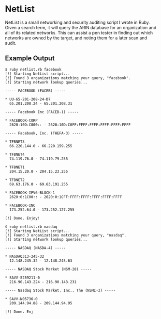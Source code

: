 # NetList

NetList is a small networking and security auditing script I wrote in Ruby. Given a search term, it will query
the ARIN database for an organization and all of its related networks. This can assist a pen tester in finding out
which networks are owned by the target, and noting them for a later scan and audit.

## Example Output

    $ ruby netlist.rb facebook
    [!] Starting NetList script...
    [!] Found 3 organizations matching your query, "facebook".
    [!] Starting network lookup queries...

    ----- FACEBOOK (FACEB) -----

    * UU-65-201-208-24-D7
      65.201.208.24 - 65.201.208.31

    ----- Facebook Inc (FACEB-1) -----

    * FACEBOOK-CORP
      2620:10D:C000:: - 2620:10D:C0FF:FFFF:FFFF:FFFF:FFFF:FFFF

    ----- Facebook, Inc. (THEFA-3) -----

    * TFBNET3
      66.220.144.0 - 66.220.159.255

    * TFBNET4
      74.119.76.0 - 74.119.79.255

    * TFBNET1
      204.15.20.0 - 204.15.23.255

    * TFBNET2
      69.63.176.0 - 69.63.191.255

    * FACEBOOK-IPV6-BLOCK-1
      2620:0:1C00:: - 2620:0:1CFF:FFFF:FFFF:FFFF:FFFF:FFFF

    * FACEBOOK-INC
      173.252.64.0 - 173.252.127.255

    [!] Done. Enjoy!
    
    $ ruby netlist.rb nasdaq
    [!] Starting NetList script...
    [!] Found 3 organizations matching your query, "nasdaq".
    [!] Starting network lookup queries...

    ----- NASDAQ (NASDA-4) -----

    * NASDAQ313-245-32
      12.148.245.32 - 12.148.245.63

    ----- NASDAQ Stock Market (NSM-28) -----

    * SAVV-S259211-0
      216.90.143.224 - 216.90.143.231

    ----- Nasdaq Stock Market, Inc., The (NSMI-3) -----

    * SAVV-N05736-0
      209.144.94.88 - 209.144.94.95

    [!] Done. Enj
